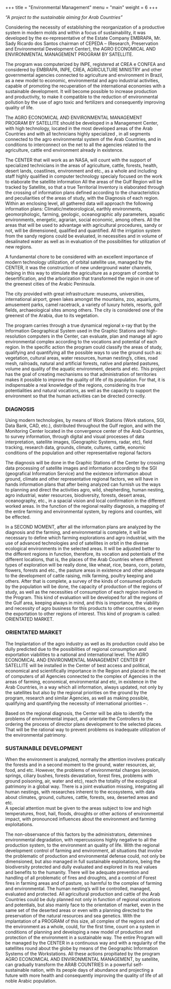 +++
title = "Environmental Management"
menu = "main"
weight = 6
+++


_“A project to the sustainable aiming for Arab Countries”_

Considering the necessity of establishing the reorganization of a productive system in modern molds and within a focus of sustainability, it was developed by the ex-representative of the Estate Company EMBRAPA, Mr. Sady Ricardo dos Santos chairman of CEPEDA – (Research, Preservation and Environmental Development Center), the AGRO ECONOMICAL AND ENVIRONMENTAL MANAGEMENT PROGRAM BY SATELLITE.

The program was computerized by  INPE, registered at CREA e CONFEA and considered by EMBRAPA, INPE, CREA, AGRICULTURE MINISTRY and other governmental agencies connected to agriculture and environment in Brazil, as a new model to economic, environmental and agro industrial activities, capable of promoting the recuperation of the international economies with a sustainable development. It will become possible to increase production and productivity, to make it compatible to the reduction of environmental pollution by the use of agro toxic and fertilizers and consequently improving quality of life.

The AGRO ECONOMICAL AND ENVIRONMENTAL MANAGEMENT PROGRAM BY SATELLITE should be developed in a Management Center, with high technology, located in the most developed areas of the Arab Countries and with all technicians highly specialized , in all segments connected to the agro environmental system of the Arab Countries, and in conditions to interconnect on the net to all the agencies related to the agriculture, cattle end environment already in existence.


The CENTER that will work as an NASA, will count with the support of specialized technicians in the areas of agriculture, cattle,  forests, health, desert lands, coastlines, environment and etc., as a whole and including staff highly qualified in computer technology specialy focused on the work to elaborate the satellite information
All the areas of the Gulf Region will be tracked by Satellite, so that a true Territorial Inventory is elaborated through the crossing of information plans defined according to the characteristics and peculiarities of the areas of study, with the  Diagnosis of each region. Within an enclosing level, all gathered data will approach the following information plans: Climatic/meteorological, earthly environments, geomorphologic, farming, geologic, oceanographic ally parameters, aquatic environments, energetic, agrarian, social economic, among others.
All the areas that will be used to advantage with agricultural procedures, sandy or not, will be dimensioned, qualified and quantified. All the irrigation system from the sandy regions could be evaluated, in necessities and in volume of desalinated water as well as in evaluation of the possibilities for utilization of new regions.

A fundamental chore to be considered with an excellent importance of modern technology utilization, of orbital satellite use, managed by the CENTER, it was the construction of new underground water channels, helping in this way to stimulate the agriculture as a program of combat to desertification, and the arborization that transformed the region in one of the greenest cities of the Arabic Peninsula.

The city provided with great infrastructure: museums, universities, international airport, green lakes amongst the mountains, zoo, aquariums, amusement parks, camel racetrack, a variety of luxury hotels, resorts, golf fields, archaeological sites among others. The city is considered one of the greenest of the Arabia, due to its vegetation.

The program carries through a true dynamical regional x-ray that by the Information Geographical System used in the Graphic Stations and high-resolution computers in the Center, can evaluate, plan and manage all agro environmental complex according to the vocations and potential of each region.
In the specific action the program could classify the areas of study,  qualifying and quantifying all the possible ways to use the ground such as: vegetation, cultural areas, water resources, human nesting’s, cities, road mesh, railroads, natural and artificial forests, native and planted pastures, volume and quality of the aquatic environment, deserts and  etc.
This project has the goal of creating mechanisms so that administration of territories makes it possible to improve the quality of life of its population. For that, it is indispensable a real knowledge of the regions, considering its true potentialities and natural vocations, as well as the capacity to support the environment so that the human activities can be directed correctly.


### DIAGNOSIS    

Using modern technologies, by means of Work Stations (Work stations, SGI, Data Bank, CAD, etc.), distributed throughout the Gulf region, and with
the Monitoring Center located in the convergence center of the Arab Countries,  to survey information, through digital and visual processes of data interpretation, satellite images, (Geographic Systems, radar, etc), field tracking, research data, grounds, climate, cultures, cattle,
eonomic conditions of the population and other representative regional factors

The diagnosis will be done  in the  Graphic Stations of  the Center by crossing data  processing of satellite  images and information  according to the SGI (geografical Information Service) and the existence information about ground, climate and other representative regional factors, we will have in hands information plans that after being analyzed can furnish us the ways to planning and direct the activities agro, wild, shepherding, human nesting, agro industrial, water resources, biodiversity, forests, desert areas, oceanography, etc., in a spacial vision and local confirmation in the different worked areas.  In the function of the regional reality diagnosis, a mapping of the entire farming and environmental system, by regions and counties, will be effected.


In a SECOND MOMENT, after all the information plans are analyzed by the  diagnosis and the farming, and environmental is complete, it will be necessary to define which farming explorations and agro industrial, with the use of advanced technologies and of satellites in orbit in the diverse ecological environments in the selected areas. It will be  adjusted better to the different regions in function, therefore, its vocation and potentials of the different locations, that is, the places of the Arab Countries where different types of exploration will be really done, like wheat, rice, beans, corn, potato, flowers, forests and etc., the pasture areas in existence and other adequate to the development of cattle raising, milk farming, poultry keeping and others.
After that is complete, a survey of the kinds of consumed products by the population will be done, the capacity of production of the regions of study, as well as the necessities of consumption of each region involved in the Program. This kind of evaluation will be developed for all the regions of the Gulf area, keeping always in mind, and this is importance, the viability and necessity of agro business for this products to other countries, or even the exportation to other regions of interest. This kind of program is called: ORIENTATED  MARKET.


### ORIENTATED  MARKET

The Implantation of the agro industry as well as its production could also be dully predicted due to the possibilities of regional consumption and exportation viabilities to a national and international level.
The AGRO ECONOMICAL AND ENVIRONMENTAL MANAGEMENT CENTER BY SATELLITE will be installed in the Center of best access and political, economical and scientifically importance in the Region and placed in the net of computers of all Agencies connected  to the complex of Agencies in the areas of farming, economical, environmental and etc, in existence in the Arab Countries, in a way which all information, always updated, not only by the satellites but also by the regional priorities on the ground by the program, research and similar Agencies, as well as making possible, qualifying and quantifying the necessity of international priorities – .

Based on the regional diagnosis, the  Center will be able to identify the problems of environmental impact, and orientate the Controllers to the ordering the process of director plans development to the selected places. That will be the rational way to prevent problems os inadequate utilization of the environmental patrimony.


### SUSTAINABLE DEVELOPMENT

When the environment is analyzed, normally the attention involves pratically the forests and in a second moment to the ground, water resources, air, food, and etc. However, the problems of environmental changes (erosion, springs, ciliary bushes, forests devastation, forest fires, problems with ground poisoning, air, water and etc), reach the totality of the ecological patrimony in a global way. There is a joint evaluation missing, integrating all human nestings, with researches inherent to the ecosystems, with data about climates, ground, cultures, cattle, forests, sea, deserted areas and etc.    
A special attention must be given to the areas  subject to low and high temperatures, frost, hail, floods, droughts or other actions of environmental impact, with pronounced influences about the environment and farming exploitations.


The non-observance of this factors by the administrators,  determines environmental degradation, with repercussions highly negative to all the production system, to the environment an quality of life.
With the regional development control of farming and environment, all situations that involve the problematic of production and environmental defense could, not only be dimensioned, but also managed in full sustainable exploitations, being the biodiversity protected and dully evaluated and explored in its real values and benefits to the humanity.
There will be adequate prevention and handling of all problematic of fires and droughts, and a control of Forest fires in farming areas and of pasture, so harmful to the complex of farming and environmental.
The human nesting’s will be controlled, managed, evaluated and protected.
All agricultural production and cattle of the Arab Countries could be duly planned not only in function of regional vocations and potentials, but also mainly face to the orientation of market, even in the same set of the deserted areas or even with a planning directed to the preservation of the natural resources and sea genetics.
With the implantation of a PROGRAM of this size, all complex of the regions and of the environment as a whole, could, for the first time, count on a system in conditions of planning and developing a new model of production and protection of the environment in a sustainable way. The entire Program will be managed by the CENTER in a continuous way and with a regularity of the satellites
round about the globe by means of the Geographic Information Systems of the Workstations.
All these actions propitiated by the program AGRO ECONOMICAL AND ENVIRONMENTAL MANAGEMENT, by satellite, can gradually transform the ARAB COUNTRIES in a powerful self-sustainable nation, with its people days of abundance and projecting a future with more health and consequently improving the quality of life of all noble Arabic population.
